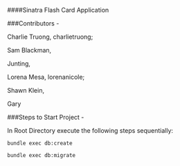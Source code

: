 ####Sinatra Flash Card Application

###Contributors -

Charlie Truong, charlietruong;

Sam Blackman,

Junting,

Lorena Mesa, lorenanicole;

Shawn Klein,

Gary

###Steps to Start Project -

In Root Directory execute the following steps sequentially:

```bundle exec db:create```


```bundle exec db:migrate```
